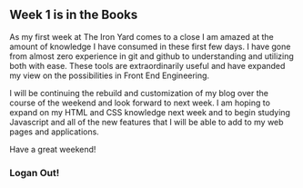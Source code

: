 ## Week 1 is in the Books

As my first week at The Iron Yard comes to a close I am amazed at the amount
of knowledge I have consumed in these first few days. I have gone from almost
zero experience in git and github to understanding and utilizing both with ease.
These tools are extraordinarily useful and have expanded my view on the 
possibilities in Front End Engineering. 

I will be continuing the rebuild and customization of my blog over the course of
the weekend and look forward to next week. I am hoping to expand on my HTML and 
CSS knowledge next week and to begin studying Javascript and all of the new
features that I will be able to add to my web pages and applications.

Have a great weekend!

### Logan Out!
